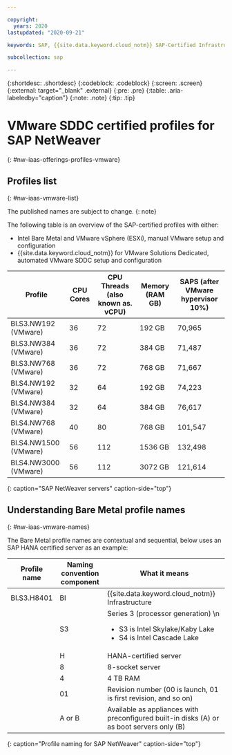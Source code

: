 ```yaml
---

copyright:
  years: 2020
lastupdated: "2020-09-21"

keywords: SAP, {{site.data.keyword.cloud_notm}} SAP-Certified Infrastructure, {{site.data.keyword.ibm_cloud_sap}}, SAP Workloads

subcollection: sap

---
```


{:shortdesc: .shortdesc}
{:codeblock: .codeblock}
{:screen: .screen}
{:external: target="_blank" .external}
{:pre: .pre}
{:table: .aria-labeledby="caption"}
{:note: .note}
{:tip: .tip}

# VMware SDDC certified profiles for SAP NetWeaver
{: #nw-iaas-offerings-profiles-vmware}

## Profiles list
{: #nw-iaas-vmware-list}

The published names are subject to change.
{: note}

The following table is an overview of the SAP-certified profiles with either:
- Intel Bare Metal and VMware vSphere (ESXi), manual VMware setup and configuration
- {{site.data.keyword.cloud_notm}} for VMware Solutions Dedicated, automated VMware SDDC setup and configuration



| **Profile** | **CPU Cores** | **CPU Threads (also known as. vCPU)** | **Memory (RAM GB)** | **SAPS  (after VMware hypervisor 10%)** |
| --- | --- | --- | --- | --- |
| BI.S3.NW192 (VMware) | 36 | 72 | 192 GB | 70,965 |
| BI.S3.NW384 (VMware) | 36 | 72 | 384 GB | 71,487 |
| BI.S3.NW768 (VMware) | 36 | 72 | 768 GB | 71,667 |
| BI.S4.NW192 (VMware) | 32 | 64 | 192 GB | 74,223 |
| BI.S4.NW384 (VMware) | 32 | 64 | 384 GB | 76,617 |
| BI.S4.NW768 (VMware) | 40 | 80 | 768 GB | 101,547 |
| BI.S4.NW1500 (VMware) | 56 | 112 | 1536 GB | 132,498 |
| BI.S4.NW3000 (VMware) | 56 | 112 | 3072 GB | 121,614 |
{: caption="SAP NetWeaver servers" caption-side="top"}


## Understanding Bare Metal profile names
{: #nw-iaas-vmware-names}

The Bare Metal profile names are contextual and sequential, below uses an SAP HANA certified server as an example:

| Profile name | Naming convention component | What it means |
| --- | --- | --- |
| BI.S3.H8401 | BI | {{site.data.keyword.cloud_notm}} Infrastructure |
| | S3 | Series 3 (processor generation)  \n <ul><li>S3 is Intel Skylake/Kaby Lake</li><li>S4 is Intel Cascade Lake</li></ul> |
| | H | HANA-certified server |
| | 8 | 8-socket server |
| | 4 | 4 TB RAM |
| | 01 | Revision number (00 is launch, 01 is first revision, and so on) |
| | A or B | Available as appliances with preconfigured built-in disks (A) or as boot servers only (B) |
{: caption="Profile naming for SAP NetWeaver" caption-side="top"}
